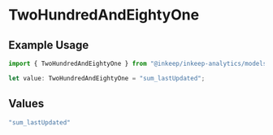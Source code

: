 # TwoHundredAndEightyOne

## Example Usage

```typescript
import { TwoHundredAndEightyOne } from "@inkeep/inkeep-analytics/models/operations";

let value: TwoHundredAndEightyOne = "sum_lastUpdated";
```

## Values

```typescript
"sum_lastUpdated"
```